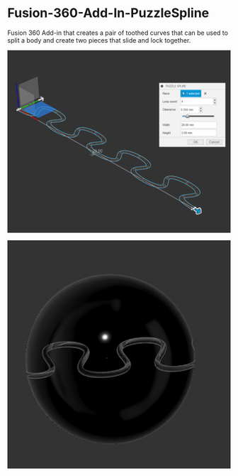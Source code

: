 # Fusion-360-Add-In-PuzzleSpline
Fusion 360 Add-in that creates a pair of toothed curves that can be used to split a body and create two pieces that slide and lock together.

![Screenshot](screenshot.png)

![Example Result](ball.png)